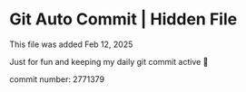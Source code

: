 # Git Auto Commit | Hidden File

This file was added Feb 12, 2025

Just for fun and keeping my daily git commit active 🤪

commit number: 2771379
